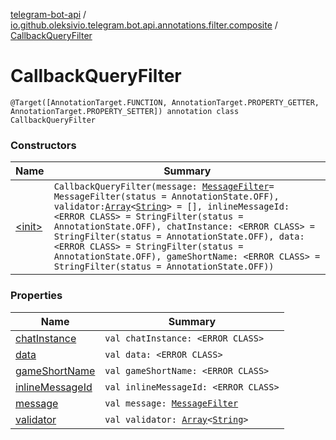 [telegram-bot-api](../../index.md) / [io.github.oleksivio.telegram.bot.api.annotations.filter.composite](../index.md) / [CallbackQueryFilter](./index.md)

# CallbackQueryFilter

`@Target([AnnotationTarget.FUNCTION, AnnotationTarget.PROPERTY_GETTER, AnnotationTarget.PROPERTY_SETTER]) annotation class CallbackQueryFilter`

### Constructors

| Name | Summary |
|---|---|
| [&lt;init&gt;](-init-.md) | `CallbackQueryFilter(message: `[`MessageFilter`](../-message-filter/index.md)` = MessageFilter(status = AnnotationState.OFF), validator: `[`Array`](https://kotlinlang.org/api/latest/jvm/stdlib/kotlin/-array/index.html)`<`[`String`](https://kotlinlang.org/api/latest/jvm/stdlib/kotlin/-string/index.html)`> = [], inlineMessageId: <ERROR CLASS> = StringFilter(status = AnnotationState.OFF), chatInstance: <ERROR CLASS> = StringFilter(status = AnnotationState.OFF), data: <ERROR CLASS> = StringFilter(status = AnnotationState.OFF), gameShortName: <ERROR CLASS> = StringFilter(status = AnnotationState.OFF))` |

### Properties

| Name | Summary |
|---|---|
| [chatInstance](chat-instance.md) | `val chatInstance: <ERROR CLASS>` |
| [data](data.md) | `val data: <ERROR CLASS>` |
| [gameShortName](game-short-name.md) | `val gameShortName: <ERROR CLASS>` |
| [inlineMessageId](inline-message-id.md) | `val inlineMessageId: <ERROR CLASS>` |
| [message](message.md) | `val message: `[`MessageFilter`](../-message-filter/index.md) |
| [validator](validator.md) | `val validator: `[`Array`](https://kotlinlang.org/api/latest/jvm/stdlib/kotlin/-array/index.html)`<`[`String`](https://kotlinlang.org/api/latest/jvm/stdlib/kotlin/-string/index.html)`>` |
